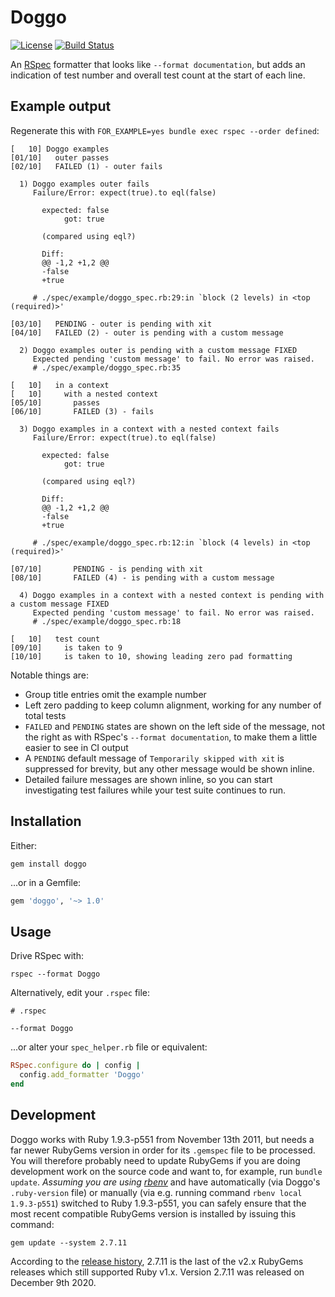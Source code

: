 # Doggo

[![License](https://img.shields.io/badge/license-mit-blue.svg)](https://opensource.org/licenses/MIT)
[![Build Status](https://app.travis-ci.com/RIPGlobal/doggo.svg?branch=master)](https://app.travis-ci.com/RIPGlobal/doggo)

An  [RSpec](https://github.com/rspec) formatter that looks like `--format documentation`, but adds an indication of test number and overall test count at the start of each line.

## Example output

Regenerate this with `FOR_EXAMPLE=yes bundle exec rspec --order defined`:

```
[   10] Doggo examples
[01/10]   outer passes
[02/10]   FAILED (1) - outer fails

  1) Doggo examples outer fails
     Failure/Error: expect(true).to eql(false)

       expected: false
            got: true

       (compared using eql?)

       Diff:
       @@ -1,2 +1,2 @@
       -false
       +true

     # ./spec/example/doggo_spec.rb:29:in `block (2 levels) in <top (required)>'

[03/10]   PENDING - outer is pending with xit
[04/10]   FAILED (2) - outer is pending with a custom message

  2) Doggo examples outer is pending with a custom message FIXED
     Expected pending 'custom message' to fail. No error was raised.
     # ./spec/example/doggo_spec.rb:35

[   10]   in a context
[   10]     with a nested context
[05/10]       passes
[06/10]       FAILED (3) - fails

  3) Doggo examples in a context with a nested context fails
     Failure/Error: expect(true).to eql(false)

       expected: false
            got: true

       (compared using eql?)

       Diff:
       @@ -1,2 +1,2 @@
       -false
       +true

     # ./spec/example/doggo_spec.rb:12:in `block (4 levels) in <top (required)>'

[07/10]       PENDING - is pending with xit
[08/10]       FAILED (4) - is pending with a custom message

  4) Doggo examples in a context with a nested context is pending with a custom message FIXED
     Expected pending 'custom message' to fail. No error was raised.
     # ./spec/example/doggo_spec.rb:18

[   10]   test count
[09/10]     is taken to 9
[10/10]     is taken to 10, showing leading zero pad formatting
```

Notable things are:

* Group title entries omit the example number
* Left zero padding to keep column alignment, working for any number of total tests
* `FAILED` and `PENDING` states are shown on the left side of the message, not the right as with RSpec's `--format documentation`, to make them a little easier to see in CI output
* A `PENDING` default message of `Temporarily skipped with xit` is suppressed for brevity, but any other message would be shown inline.
* Detailed failure messages are shown inline, so you can start investigating test failures while your test suite continues to run.

## Installation

Either:

```shell
gem install doggo
```

...or in a Gemfile:

```ruby
gem 'doggo', '~> 1.0'
```

## Usage

Drive RSpec with:

```
rspec --format Doggo
```

Alternatively, edit your `.rspec` file:

```
# .rspec

--format Doggo
```

...or alter your `spec_helper.rb` file or equivalent:

```ruby
RSpec.configure do | config |
  config.add_formatter 'Doggo'
end
```

## Development

Doggo works with Ruby 1.9.3-p551 from November 13th 2011, but needs a far newer RubyGems version in order for its `.gemspec` file to be processed. You will therefore probably need to update RubyGems if you are doing development work on the source code and want to, for example, run `bundle update`. _Assuming you are using [rbenv](https://github.com/rbenv/rbenv)_ and have automatically (via Doggo's `.ruby-version` file) or manually (via e.g. running command `rbenv local 1.9.3-p551`) switched to Ruby 1.9.3-p551, you can safely ensure that the most recent compatible RubyGems version is installed by issuing this command:

```
gem update --system 2.7.11
```

According to the [release history](https://rubygems.org/gems/rubygems-update/versions), 2.7.11 is the last of the v2.x RubyGems releases which still supported Ruby v1.x. Version 2.7.11 was released on December 9th 2020.
